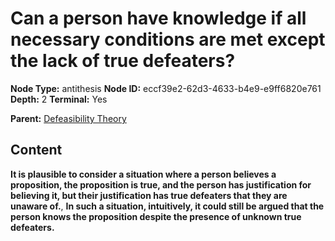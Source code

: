 # Can a person have knowledge if all necessary conditions are met except the lack of true defeaters?

**Node Type:** antithesis
**Node ID:** eccf39e2-62d3-4633-b4e9-e9ff6820e761
**Depth:** 2
**Terminal:** Yes

**Parent:** [Defeasibility Theory](defeasibility-theory.md)

## Content

**It is plausible to consider a situation where a person believes a proposition, the proposition is true, and the person has justification for believing it, but their justification has true defeaters that they are unaware of.**, **In such a situation, intuitively, it could still be argued that the person knows the proposition despite the presence of unknown true defeaters.**
